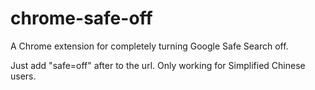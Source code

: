 chrome-safe-off
===============

A Chrome extension for completely turning Google Safe Search off.

Just add "safe=off" after to the url. Only working for Simplified Chinese users.
